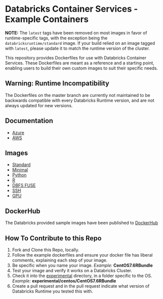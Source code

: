 # Databricks Container Services - Example Containers

**NOTE:** The `latest` tags have been removed on most images in favor of runtime-specific tags, with the exception being the `databricksruntime/standard` image. If your build relied on an image tagged with `latest`, please update it to match the runtime version of the cluster.

This repository provides Dockerfiles for use with Databricks Container Services. These Dockerfiles are meant as a reference and a starting point, enabling users to build their own custom images to suit their specific needs.

## Warning: Runtime Incompatibility

The Dockerfiles on the master branch are currently not maintained to be backwards compatible with every Databricks Runtime version, and are not always updated for new versions.

## Documentation
- [Azure](https://learn.microsoft.com/en-us/azure/databricks/compute/custom-containers)
- [AWS](https://docs.databricks.com/en/compute/custom-containers.html)

## Images

- [Standard](ubuntu/standard)
- [Minimal](ubuntu/minimal)
- [Python](ubuntu/python)
- [R](ubuntu/R)
- [DBFS FUSE](ubuntu/dbfsfuse)
- [SSH](ubuntu/ssh)
- [GPU](ubuntu/gpu)

## DockerHub
The Databricks provided sample images have been published to [DockerHub](https://hub.docker.com/u/databricksruntime)

## How To Contribute to this Repo
1. Fork and Clone this Repo, locally.
1. Follow the example dockerfiles and ensure your docker file has liberal comments, explaining each step of your image.  
1. Be specific when you name your image.  *Example:* **CentOS7.6RBundle**
1. Test your image and verify it works on a Databricks Cluster.  
1. Check it into the [experimental](experimental) directory, in a folder specific to the OS.  *Example:* **experimental/centos/CentOS7.6RBundle**
1. Create a pull request and in the pull request indicate what version of Databricks Runtime you tested this with.  
